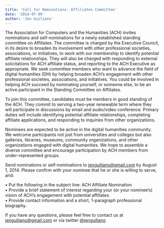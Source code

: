 ```yaml
---
title: 'Call for Nominations: Affiliates Committee'
date: '2014-07-09'
author: 'Jen Guiliano'
---
```

The Association for Computers and the Humanities (ACH) invites nominations and self-nominations for a newly established standing committee on Affiliates. The committee is charged by the Executive Council, in its desire to broaden its involvement with other professional societies, associations, or initiatives, to work with our membership to identify potential affiliate relationships. They will also be charged with responding to external solicitations for ACH affiliate status, and reporting to the ACH Executive as appropriate. We seek committee members who want to advance the field of digital humanities (DH) by helping broaden ACH’s engagement with other professional societies, associations, and initiatives. You could be involved in helping ACH succeed by nominating yourself, or someone else, to be an active participant in the Standing Committee on Affiliates.

To join this committee, candidates must be members in good standing of the ACH. They commit to serving a two-year renewable term where they will participate in discussions by email and audio/video conference. Primary duties will include identifying potential affiliate relationships, completing affiliate applications, and responding to inquiries from other organizations.

Nominees are expected to be active in the digital humanities community. We welcome participants not just from universities and colleges but also galleries, libraries, museums, community organizations, and other organizations engaged with digital humanities. We hope to assemble a diverse committee and encourage participation by ACH members from under-represented groups.

Send nominations or self-nominations to [jenguiliano@gmail.com](mailto:jenguiliano@gmail.com) by August 1, 2014. Please confirm with your nominee that he or she is willing to serve, and:

• Put the following in the subject line: ACH Affiliate Nomination  
• Provide a brief statement of interest regarding your (or your nominee’s) vision of ACH’s engagement with potential affiliates.  
• Provide contact information and a short, 1-paragraph professional biography.

If you have any questions, please feel free to contact us at [jenguiliano@gmail.com](mailto:jenguiliano@gmail.com) or via twitter [@jenguiliano](http://twitter.com/jenguiliano)